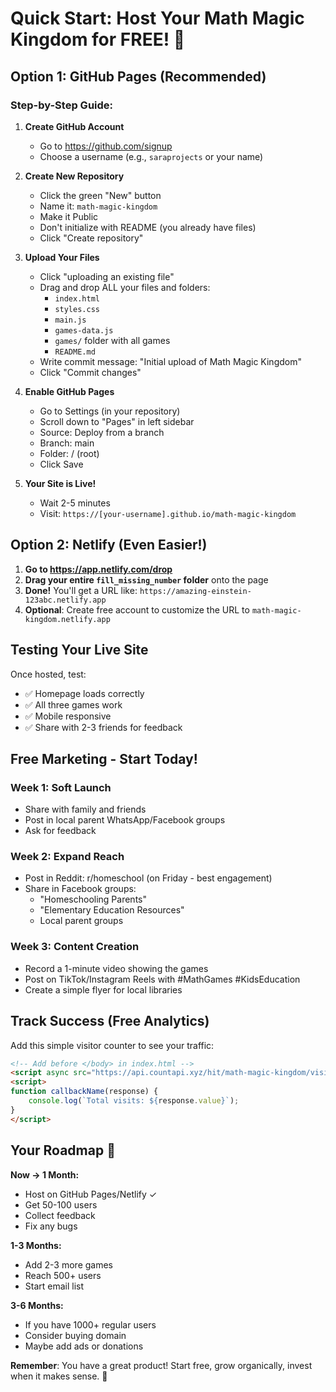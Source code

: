 # Quick Start: Host Your Math Magic Kingdom for FREE! 🚀

## Option 1: GitHub Pages (Recommended)

### Step-by-Step Guide:

1. **Create GitHub Account**
   - Go to https://github.com/signup
   - Choose a username (e.g., `saraprojects` or your name)

2. **Create New Repository**
   - Click the green "New" button
   - Name it: `math-magic-kingdom`
   - Make it Public
   - Don't initialize with README (you already have files)
   - Click "Create repository"

3. **Upload Your Files**
   - Click "uploading an existing file"
   - Drag and drop ALL your files and folders:
     - `index.html`
     - `styles.css`
     - `main.js`
     - `games-data.js`
     - `games/` folder with all games
     - `README.md`
   - Write commit message: "Initial upload of Math Magic Kingdom"
   - Click "Commit changes"

4. **Enable GitHub Pages**
   - Go to Settings (in your repository)
   - Scroll down to "Pages" in left sidebar
   - Source: Deploy from a branch
   - Branch: main
   - Folder: / (root)
   - Click Save

5. **Your Site is Live!**
   - Wait 2-5 minutes
   - Visit: `https://[your-username].github.io/math-magic-kingdom`

## Option 2: Netlify (Even Easier!)

1. **Go to https://app.netlify.com/drop**
2. **Drag your entire `fill_missing_number` folder** onto the page
3. **Done!** You'll get a URL like: `https://amazing-einstein-123abc.netlify.app`
4. **Optional**: Create free account to customize the URL to `math-magic-kingdom.netlify.app`

## Testing Your Live Site

Once hosted, test:
- ✅ Homepage loads correctly
- ✅ All three games work
- ✅ Mobile responsive
- ✅ Share with 2-3 friends for feedback

## Free Marketing - Start Today!

### Week 1: Soft Launch
- Share with family and friends
- Post in local parent WhatsApp/Facebook groups
- Ask for feedback

### Week 2: Expand Reach
- Post in Reddit: r/homeschool (on Friday - best engagement)
- Share in Facebook groups:
  - "Homeschooling Parents"
  - "Elementary Education Resources"
  - Local parent groups

### Week 3: Content Creation
- Record a 1-minute video showing the games
- Post on TikTok/Instagram Reels with #MathGames #KidsEducation
- Create a simple flyer for local libraries

## Track Success (Free Analytics)

Add this simple visitor counter to see your traffic:
```html
<!-- Add before </body> in index.html -->
<script async src="https://api.countapi.xyz/hit/math-magic-kingdom/visits?callback=callbackName"></script>
<script>
function callbackName(response) {
    console.log(`Total visits: ${response.value}`);
}
</script>
```

## Your Roadmap 📍

**Now → 1 Month:**
- Host on GitHub Pages/Netlify ✓
- Get 50-100 users
- Collect feedback
- Fix any bugs

**1-3 Months:**
- Add 2-3 more games
- Reach 500+ users
- Start email list

**3-6 Months:**
- If you have 1000+ regular users
- Consider buying domain
- Maybe add ads or donations

**Remember**: You have a great product! Start free, grow organically, invest when it makes sense. 🌟